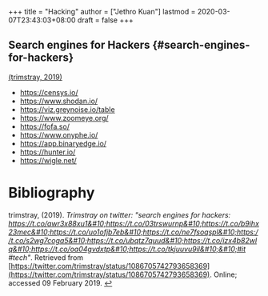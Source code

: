 +++
title = "Hacking"
author = ["Jethro Kuan"]
lastmod = 2020-03-07T23:43:03+08:00
draft = false
+++

## Search engines for Hackers {#search-engines-for-hackers}

<a id="8145d0bc010004d1fdab0a7add7566bd" href="#trimstray_se_hackers">(trimstray, 2019)</a>

-   <https://censys.io/>
-   <https://www.shodan.io/>
-   <https://viz.greynoise.io/table>
-   <https://www.zoomeye.org/>
-   <https://fofa.so/>
-   <https://www.onyphe.io/>
-   <https://app.binaryedge.io/>
-   <https://hunter.io/>
-   <https://wigle.net/>

# Bibliography
<a id="trimstray_se_hackers" target="_blank">trimstray,  (2019). *Trimstray on twitter: &quot;search engines for hackers:&#10;&#10;https://t.co/awr3x88xu1&#10;https://t.co/03trswurnp&#10;https://t.co/b9ihx23mec&#10;https://t.co/uo1ofjb7eb&#10;https://t.co/ne7fsoqspl&#10;https://t.co/s2wg7coga5&#10;https://t.co/ubqtz7quud&#10;https://t.co/izx4b82wlq&#10;https://t.co/oa04gvdxtp&#10;https://t.co/tkjuuvu9il&#10;&#10;#it #tech&quot;*. Retrieved from [https://twitter.com/trimstray/status/1086705742793658369](https://twitter.com/trimstray/status/1086705742793658369). Online; accessed 09 February 2019.</a> [↩](#8145d0bc010004d1fdab0a7add7566bd)
